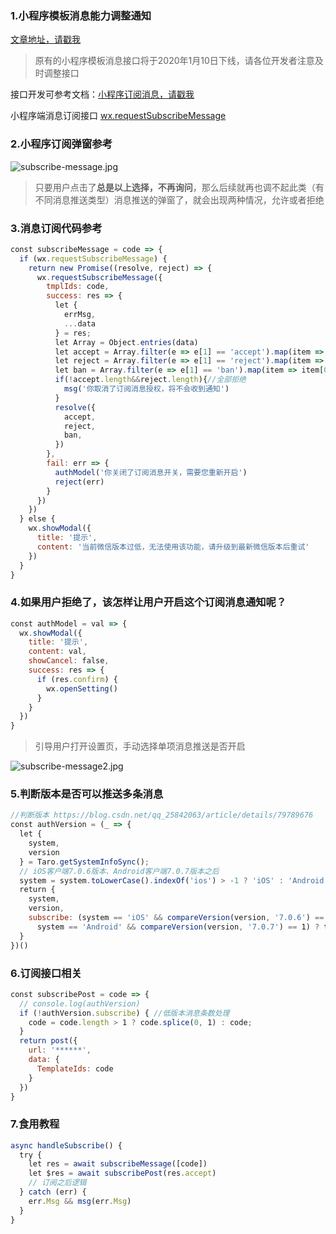 ### 1.小程序模板消息能力调整通知

[文章地址，请戳我](https://developers.weixin.qq.com/community/develop/doc/00008a8a7d8310b6bf4975b635a401)

> 原有的小程序模板消息接口将于2020年1月10日下线，请各位开发者注意及时调整接口

接口开发可参考文档：[小程序订阅消息，请戳我](https://developers.weixin.qq.com/miniprogram/dev/framework/open-ability/subscribe-message.html)

小程序端消息订阅接口 [wx.requestSubscribeMessage](https://developers.weixin.qq.com/miniprogram/dev/api/open-api/subscribe-message/wx.requestSubscribeMessage.html)

### 2.小程序订阅弹窗参考

![subscribe-message.jpg](https://uufe-web.oss-cn-beijing.aliyuncs.com/PicLib/uunote/images/subscribe-message_1572941911346.jpg)

> 只要用户点击了**总是以上选择，不再询问**，那么后续就再也调不起此类（有不同消息推送类型）消息推送的弹窗了，就会出现两种情况，允许或者拒绝

### 3.消息订阅代码参考

```javascript
const subscribeMessage = code => {
  if (wx.requestSubscribeMessage) {
    return new Promise((resolve, reject) => {
      wx.requestSubscribeMessage({
        tmplIds: code,
        success: res => {
          let {
            errMsg,
            ...data
          } = res;
          let Array = Object.entries(data)
          let accept = Array.filter(e => e[1] == 'accept').map(item => item[0])
          let reject = Array.filter(e => e[1] == 'reject').map(item => item[0])
          let ban = Array.filter(e => e[1] == 'ban').map(item => item[0])
          if(!accept.length&&reject.length){//全部拒绝
            msg('你取消了订阅消息授权，将不会收到通知')
          }
          resolve({
            accept,
            reject,
            ban,
          })
        },
        fail: err => {
          authModel('你关闭了订阅消息开关，需要您重新开启')
          reject(err)
        }
      })
    })
  } else {
    wx.showModal({
      title: '提示',
      content: '当前微信版本过低，无法使用该功能，请升级到最新微信版本后重试'
    })
  }
}
```

### 4.如果用户拒绝了，该怎样让用户开启这个订阅消息通知呢？

```javascript
const authModel = val => {
  wx.showModal({
    title: '提示',
    content: val,
    showCancel: false,
    success: res => {
      if (res.confirm) {
        wx.openSetting()
      }
    }
  })
}
```

> 引导用户打开设置页，手动选择单项消息推送是否开启

![subscribe-message2.jpg](https://uufe-web.oss-cn-beijing.aliyuncs.com/PicLib/uunote/images/subscribe-message2_1572941921623.jpg)

### 5.判断版本是否可以推送多条消息

```javascript
//判断版本 https://blog.csdn.net/qq_25842063/article/details/79789676
const authVersion = (_ => {
  let {
    system,
    version
  } = Taro.getSystemInfoSync();
  // iOS客户端7.0.6版本、Android客户端7.0.7版本之后
  system = system.toLowerCase().indexOf('ios') > -1 ? 'iOS' : 'Android';
  return {
    system,
    version,
    subscribe: (system == 'iOS' && compareVersion(version, '7.0.6') == 1 ||
      system == 'Android' && compareVersion(version, '7.0.7') == 1) ? true : false
  }
})()
```

### 6.订阅接口相关

```javascript
const subscribePost = code => {
  // console.log(authVersion)
  if (!authVersion.subscribe) { //低版本消息条数处理
    code = code.length > 1 ? code.splice(0, 1) : code;
  }
  return post({
    url: '******',
    data: {
      TemplateIds: code
    }
  })
}
```

### 7.食用教程

```javascript
async handleSubscribe() {
  try {
    let res = await subscribeMessage([code])
    let $res = await subscribePost(res.accept)
    // 订阅之后逻辑
  } catch (err) {
    err.Msg && msg(err.Msg)
  }
}
```
